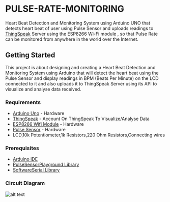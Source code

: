 # PULSE-RATE-MONITORING
Heart Beat Detection and Monitoring System using Arduino UNO that detects heart beat of user using Pulse Sensor and uploads readings to [ThingSpeak](https://thingspeak.com/) Server using the ESP8266 Wi-Fi module , so that Pulse Rate can be monitored from anywhere in the world over the Internet.
## Getting Started

This project is about designing and creating a Heart Beat Detection and Monitoring System using Arduino that will detect the heart beat using the Pulse Sensor and display readings in BPM (Beats Per Minute) on the LCD connected to it and also uploads it to ThingSpeak Server using its API to visualize and analyse data received.

### Requirements
* [Arduino Uno](https://www.arduino.cc/en/Guide/ArduinoUno) - Hardware
* [ThingSpeak](https://thingspeak.com/apps) - Account On ThingSpeak To Visualize/Analyse Data
* [ESP8266 Wifi Module](https://www.espressif.com/en/products/hardware/esp8266ex/overview) - Hardware
* [Pulse Sensor](https://pulsesensor.com/) - Hardware
* LCD,10k Potentiometer,1k Resistors,220 Ohm Resistors,Connecting wires

### Prerequisites
* [Arduino IDE](https://www.arduino.cc/en/main/software)
* [PulseSensorPlayground Library](http://downloads.arduino.cc/libraries/github.com/WorldFamousElectronics/PulseSensor_Playground-1.2.2.zip)
* [SoftwareSerial Library](https://www.arduino.cc/en/Reference/softwareSerial)

### Circuit Diagram
![alt text](https://raw.githubusercontent.com/snehsagarajput/pulse-rate-monitor/master/circuit%20diagram.jpg)
